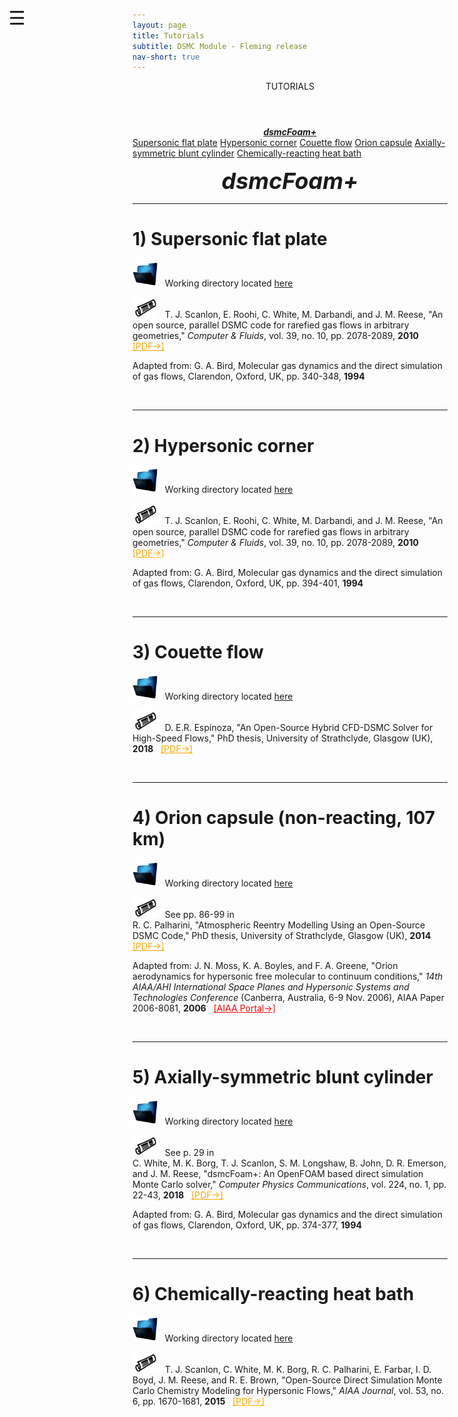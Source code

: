 ```yaml
---
layout: page
title: Tutorials
subtitle: DSMC Module - Fleming release
nav-short: true
---
```


<div id="mySidenav" class="sidenav">
  <a href="javascript:void(0)" class="closebtn" onclick="closeNav()"><i class='fa fa-times'></i></a>
  <header>TUTORIALS</header>
  <a href="https://hystrath.github.io/tutos/fleming/dsmcfoam/toc/"><center><b><i>dsmcFoam+</i></b></center></a>
  <a href="https://hystrath.github.io/tutos/fleming/dsmcfoam/toc/#1-supersonic-flat-plate">Supersonic flat plate</a>
  <a href="https://hystrath.github.io/tutos/fleming/dsmcfoam/toc/#2-hypersonic-corner">Hypersonic corner</a>
  <a href="https://hystrath.github.io/tutos/fleming/dsmcfoam/toc/#3-couette-flow">Couette flow</a>
  <a href="https://hystrath.github.io/tutos/fleming/dsmcfoam/toc/#4-orion-capsule-non-reacting-107-km">Orion capsule</a>
  <a href="https://hystrath.github.io/tutos/fleming/dsmcfoam/toc/#5-axially-symmetric-blunt-cylinder">Axially-symmetric blunt cylinder</a>
  <a href="https://hystrath.github.io/tutos/fleming/dsmcfoam/toc/#6-chemically-reacting-heat-bath">Chemically-reacting heat bath</a>
</div>

<span style="position: fixed;font-size:30px;cursor:pointer; margin:0px; top:60px;left:30px;" onclick="reopenNav()">&#9776;</span>

<script>
function openNav() {
  document.getElementById("mySidenav").style.width = "210px";
  document.getElementById("mySidenav").style.transition = "0s";
}

function closeNav() {
  document.getElementById("mySidenav").style.width = "0px";
  localStorage.removeItem('show_sidenav');
}

function reopenNav() {
  document.getElementById("mySidenav").style.width = "210px";
  document.getElementById("mySidenav").style.transition = "0.5s";
  localStorage.setItem("show_sidenav", true);
}

if (localStorage.getItem("show_sidenav")) openNav()
</script>
  
<p align="center">
  <span style="font-size:36px"><i><strong>dsmcFoam+</strong></i></span>
</p>

---  

# 1) Supersonic flat plate

<p align="center">

</p>

<p><img src="/docs/img/working_folder.png" width="40"> &nbsp; Working directory located <a href="https://github.com/hystrath/hyStrath/tree/master/run/hyStrath/dsmcFoam%2B/supersonicFlatPlate"> here</a></p>

<p><img src="/docs/img/publis.png" width="40"> &nbsp; T. J. Scanlon, E. Roohi, C. White, M. Darbandi, and J. M. Reese, "An open source, parallel DSMC code for rarefied gas flows in arbitrary geometries," <i>Computer & Fluids</i>, vol. 39, no. 10, pp. 2078-2089, <b>2010</b> &nbsp; <a href="https://www.research.ed.ac.uk/portal/files/17079048/ScanlonEtAlCandF2010.pdf" target="_blank" style="color:orange"> [PDF→]</a></p>

<p>Adapted from: G. A. Bird, Molecular gas dynamics and the direct simulation of gas flows, Clarendon, Oxford, UK, pp. 340-348, <b>1994</b></p>

<br>

---  

# 2) Hypersonic corner

<p align="center">

</p>

<p><img src="/docs/img/working_folder.png" width="40"> &nbsp; Working directory located <a href="https://github.com/hystrath/hyStrath/tree/master/run/hyStrath/dsmcFoam%2B/hypersonicCorner"> here</a></p>

<p><img src="/docs/img/publis.png" width="40"> &nbsp; T. J. Scanlon, E. Roohi, C. White, M. Darbandi, and J. M. Reese, "An open source, parallel DSMC code for rarefied gas flows in arbitrary geometries," <i>Computer & Fluids</i>, vol. 39, no. 10, pp. 2078-2089, <b>2010</b> &nbsp; <a href="https://www.research.ed.ac.uk/portal/files/17079048/ScanlonEtAlCandF2010.pdf" target="_blank" style="color:orange"> [PDF→]</a></p>

<p>Adapted from: G. A. Bird, Molecular gas dynamics and the direct simulation of gas flows, Clarendon, Oxford, UK, pp. 394-401, <b>1994</b></p>

<br>

---  

# 3) Couette flow

<p align="center">

</p>

<p><img src="/docs/img/working_folder.png" width="40"> &nbsp; Working directory located <a href="https://github.com/hystrath/hyStrath/tree/master/run/hyStrath/dsmcFoam%2B/couette_N2-O2"> here</a></p>

<p><img src="/docs/img/publis.png" width="40"> &nbsp; D. E.R. Espinoza, "An Open-Source Hybrid CFD-DSMC Solver for High-Speed Flows," PhD thesis, University of Strathclyde, Glasgow (UK), <b>2018</b> &nbsp; <a href="https://github.com/hystrath/hyStrath/blob/master/doc/PhDthesis-danielespinoza.pdf" target="_blank" style="color:orange"> [PDF→]</a></p>

<br>

---  

# 4) Orion capsule (non-reacting, 107 km)

<p align="center">

</p>

<p><img src="/docs/img/working_folder.png" width="40"> &nbsp; Working directory located <a href="https://github.com/hystrath/hyStrath/tree/master/run/hyStrath/dsmcFoam%2B/orion107kmNR"> here</a></p>

<p><img src="/docs/img/publis.png" width="40"> &nbsp; See pp. 86-99 in <br> R. C. Palharini, "Atmospheric Reentry Modelling Using an Open-Source DSMC Code," PhD thesis, University of Strathclyde, Glasgow (UK), <b>2014</b> &nbsp; <a href="https://github.com/hystrath/hyStrath/blob/master/doc/PhDthesis-rodrigopalharini.pdf" target="_blank" style="color:orange"> [PDF→]</a></p>

<p>Adapted from: J. N. Moss, K. A. Boyles, and F. A. Greene, "Orion aerodynamics for hypersonic free molecular to continuum conditions," <i>14th AIAA/AHI International Space Planes and Hypersonic Systems and Technologies Conference</i> (Canberra, Australia, 6-9 Nov. 2006), AIAA Paper 2006-8081, <b>2006</b> &nbsp; <a href="https://arc.aiaa.org/doi/10.2514/6.2006-8081" target="_blank" style="color:red"> [AIAA Portal→]</a></p>

<br>

---  

# 5) Axially-symmetric blunt cylinder

<p align="center">
<!--Radial Weighting Factor-->
</p>

<p><img src="/docs/img/working_folder.png" width="40"> &nbsp; Working directory located <a href="https://github.com/hystrath/hyStrath/tree/master/run/hyStrath/dsmcFoam%2B/axisymmetricFlatnosedCylinder"> here</a></p>

<p><img src="/docs/img/publis.png" width="40"> &nbsp; See p. 29 in <br> C. White, M. K. Borg, T. J. Scanlon, S. M. Longshaw, B. John, D. R. Emerson, and J. M. Reese, "dsmcFoam+: An OpenFOAM based direct simulation Monte Carlo solver," <i>Computer Physics Communications</i>, vol. 224, no. 1, pp. 22-43, <b>2018</b> &nbsp; <a href="https://pure.strath.ac.uk/portal/files/81235392/White_etal_CPC_2017_an_OpenFOAM_based_direct_simulation_Monte_Carlo_solver.pdf" target="_blank" style="color:orange"> [PDF→]</a></p>

<p>Adapted from: G. A. Bird, Molecular gas dynamics and the direct simulation of gas flows, Clarendon, Oxford, UK, pp. 374-377, <b>1994</b></p>

<br>

---  

# 6) Chemically-reacting heat bath

<p align="center">
<!--5-species air | Dissociation | Exchange-->
</p>

<p><img src="/docs/img/working_folder.png" width="40"> &nbsp; Working directory located <a href="https://github.com/hystrath/hyStrath/tree/master/run/hyStrath/dsmcFoam%2B/heatBath-5species"> here</a></p>

<p><img src="/docs/img/publis.png" width="40"> &nbsp; T. J. Scanlon, C. White, M. K. Borg, R. C. Palharini, E. Farbar, I. D. Boyd, J. M. Reese, and R. E. Brown, "Open-Source Direct Simulation Monte Carlo Chemistry Modeling for Hypersonic Flows," <i>AIAA Journal</i>, vol. 53, no. 6, pp. 1670-1681, <b>2015</b> &nbsp; <a href="https://deepblue.lib.umich.edu/bitstream/handle/2027.42/140685/1.J053370.pdf?sequence=1" target="_blank" style="color:orange"> [PDF→]</a></p>
